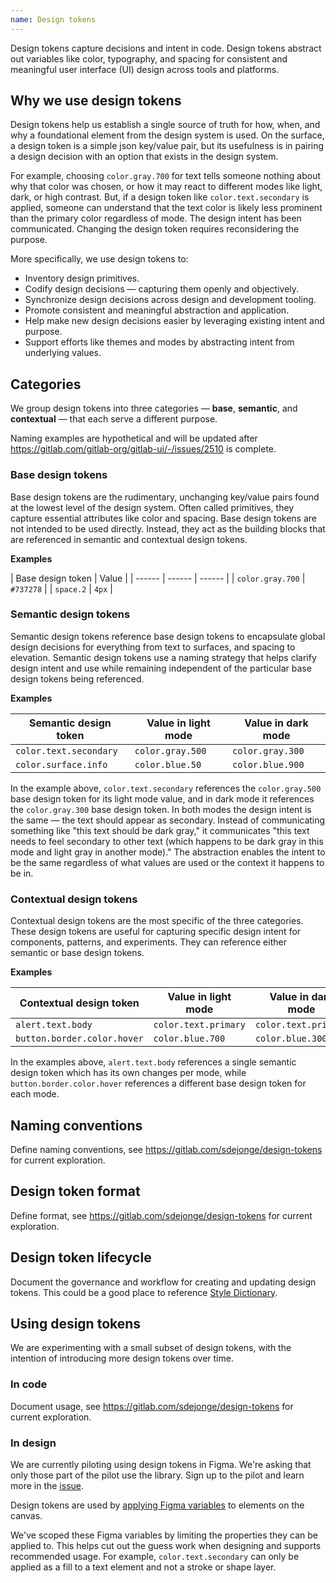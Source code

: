 ```yaml
---
name: Design tokens
---
```


Design tokens capture decisions and intent in code. Design tokens abstract out variables like color, typography, and spacing for consistent and meaningful user interface (UI) design across tools and platforms.

## Why we use design tokens

Design tokens help us establish a single source of truth for how, when, and why a foundational element from the design system is used. On the surface, a design token is a simple json key/value pair, but its usefulness is in pairing a design decision with an option that exists in the design system.

For example, choosing `color.gray.700` for text tells someone nothing about why that color was chosen, or how it may react to different modes like light, dark, or high contrast. But, if a design token like `color.text.secondary` is applied, someone can understand that the text color is likely less prominent than the primary color regardless of mode. The design intent has been communicated. Changing the design token requires reconsidering the purpose.

More specifically, we use design tokens to:

- Inventory design primitives.
- Codify design decisions — capturing them openly and objectively.
- Synchronize design decisions across design and development tooling.
- Promote consistent and meaningful abstraction and application.
- Help make new design decisions easier by leveraging existing intent and purpose.
- Support efforts like themes and modes by abstracting intent from underlying values.

## Categories

We group design tokens into three categories — **base**, **semantic**, and **contextual** — that each serve a different purpose.

<note>Naming examples are hypothetical and will be updated after https://gitlab.com/gitlab-org/gitlab-ui/-/issues/2510 is complete.</note>

### Base design tokens

Base design tokens are the rudimentary, unchanging key/value pairs found at the lowest level of the design system. Often called primitives, they capture essential attributes like color and spacing. Base design tokens are not intended to be used directly. Instead, they act as the building blocks that are referenced in semantic and contextual design tokens.

**Examples**

| Base design token | Value |
| ------ | ------ | ------ |
| `color.gray.700` | `#737278` |
| `space.2` | `4px` |

### Semantic design tokens

Semantic design tokens reference base design tokens to encapsulate global design decisions for everything from text to surfaces, and spacing to elevation. Semantic design tokens use a naming strategy that helps clarify design intent and use while remaining independent of the particular base design tokens being referenced.

**Examples**

| Semantic design token | Value in light mode | Value in dark mode |
| ------ | ------ | ------ |
| `color.text.secondary` | `color.gray.500` | `color.gray.300` |
| `color.surface.info` | `color.blue.50` | `color.blue.900` |

In the example above, `color.text.secondary` references the `color.gray.500` base design token for its light mode value, and in dark mode it references the `color.gray.300` base design token. In both modes the design intent is the same — the text should appear as secondary. Instead of communicating something like "this text should be dark gray," it communicates "this text needs to feel secondary to other text (which happens to be dark gray in this mode and light gray in another mode)." The abstraction enables the intent to be the same regardless of what values are used or the context it happens to be in.

### Contextual design tokens

Contextual design tokens are the most specific of the three categories. These design tokens are useful for capturing specific design intent for components, patterns, and experiments. They can reference either semantic or base design tokens.

**Examples**

| Contextual design token | Value in light mode | Value in dark mode |
| ------ | ------ | ------ |
| `alert.text.body` | `color.text.primary` |  `color.text.primary` |
| `button.border.color.hover` | `color.blue.700` | `color.blue.300` |

In the examples above, `alert.text.body` references a single semantic design token which has its own changes per mode, while `button.border.color.hover` references a different base design token for each mode.

## Naming conventions

<todo>Define naming conventions, see https://gitlab.com/sdejonge/design-tokens for current exploration.</todo>

## Design token format

<todo>Define format, see https://gitlab.com/sdejonge/design-tokens for current exploration.</todo>

## Design token lifecycle

<todo issue="https://gitlab.com/gitlab-org/gitlab-services/design.gitlab.com/-/issues/1654">Document the governance and workflow for creating and updating design tokens. This could be a good place to reference [Style Dictionary](https://amzn.github.io/style-dictionary).</todo>

## Using design tokens

We are experimenting with a small subset of design tokens, with the intention of introducing more design tokens over time.

### In code

<todo>Document usage, see https://gitlab.com/sdejonge/design-tokens for current exploration.</todo>

### In design

<note>We are currently piloting using design tokens in Figma. We're asking that only those part of the pilot use the library. Sign up to the pilot and learn more in the [issue](https://gitlab.com/gitlab-org/gitlab-services/design.gitlab.com/-/issues/1771).</note>

Design tokens are used by [applying Figma variables](https://help.figma.com/hc/en-us/articles/15343107263511-Apply-variables-to-designs) to elements on the canvas.

We've scoped these Figma variables by limiting the properties they can be applied to. This helps cut out the guess work when designing and supports recommended usage. For example, `color.text.secondary` can only be applied as a fill to a text element and not a stroke or shape layer.
